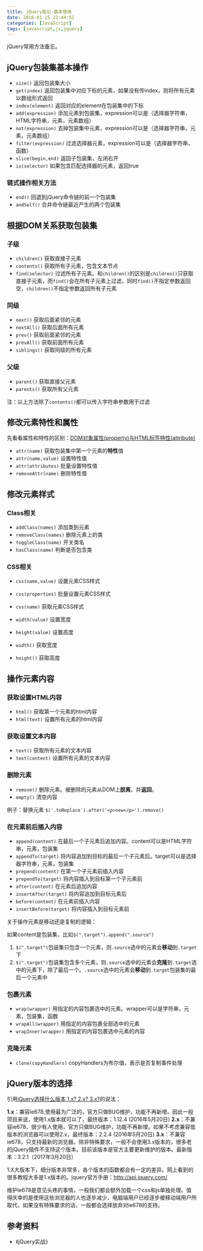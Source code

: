 ```yaml
---
title: jQuery笔记-基本使用
date: 2018-01-15 22:44:51
categories: [JavaScript]
tags: [javascript,js,jquery]
---
```


jQuery常用方法备忘。

<!-- more -->

## jQuery包装集基本操作
- `size()` 返回包装集大小
- `get(index)` 返回包装集中对应下标的元素，如果没有传index，则将所有元素以数组形式返回
- `index(element)` 返回对应的element在包装集中的下标
- `add(expression)` 添加元素到包装集，expression可以是（选择器字符串，HTML字符串，元素，元素数组）
- `not(expression)` 去掉包装集中元素，expression可以是（选择器字符串，元素，元素数组）
- `filter(expression)` 过滤选择器元素，expression可以是（选择器字符串，函数）
- `slice(begin,end)` 返回子包装集，左闭右开
- `is(selector)` 如果包含匹配选择器的元素，返回true

### 链式操作相关方法
- `end()` 回退到jQuery命令链的前一个包装集
- `andSelf()` 合并命令链最近产生的两个包装集

## 根据DOM关系获取包装集
### 子级
- `children()` 获取直接子元素
- `contents()` 获取所有子元素，包含文本节点 
- `find(selector)` 过滤所有子元素。和`children()`的区别是`children()`只获取直接子元素，而`find()`会在所有子元素上过滤，同时`find()`不指定参数返回空，`children()`不指定参数返回所有子元素

### 同级
- `next()` 获取后面紧邻的元素
- `nextAll()` 获取后面所有元素
- `prev()` 获取前面紧邻的元素
- `prevAll()` 获取前面所有元素
- `siblings()` 获取同级的所有元素

### 父级
- `parent()` 获取直接父元素
- `parents()` 获取所有父元素

注：以上方法除了`contents()`都可以传入字符串参数用于过滤

## 修改元素特性和属性

先看看属性和特性的区别：[DOM对象属性(property)与HTML标签特性(attribute)](http://blog.csdn.net/html5_/article/details/39156593)

- `attr(name)` 获取包装集中第一个元素的**特性**值
- `attr(name,value)` 设置特性值
- `attr(attributes)` 批量设置特性值
- `removeAttr(name)` 删除特性值

## 修改元素样式

### Class相关
- `addClass(names)` 添加类到元素
- `removeClass(names)` 删除元素上的类
- `toggleClass(name)` 开关类名
- `hasClass(name)` 判断是否包含类

### CSS相关
- `css(name,value)` 设置元素CSS样式
- `css(properties)` 批量设置元素CSS样式
- `css(name)` 获取元素CSS样式

- `width(value)` 设置宽度
- `height(value)` 设置高度
- `width()` 获取宽度
- `height()` 获取高度

## 操作元素内容

### 获取设置HTML内容
- `html()` 获取第一个元素的html内容
- `html(text)` 设置所有元素的html内容

### 获取设置文本内容
- `text()` 获取所有元素的文本内容
- `text(content)` 设置所有元素的文本内容

### 删除元素
- `remove()` 删除元素。被删除的元素从DOM上**脱离**，并**返回**。
- `empty()` 清空内容

例子：替换元素 `$('.toReplace').after('<p>new</p>').remove()`

### 在元素前后插入内容
- `append(content)` 在最后一个子元素后追加内容。content可以是HTML字符串，元素，包装集
- `appendTo(target)` 将内容追加到目标的最后一个子元素后。target可以是选择器字符串，元素，包装集
- `prepend(content)` 在第一个子元素前插入内容
- `prependTo(target)` 将内容插入到目标第一个子元素前
- `after(content)` 在元素后追加内容
- `insertAfter(target)` 将内容追加到目标元素后
- `before(content)` 在元素前插入内容
- `insertBefore(target)` 将内容插入到目标元素前

关于操作元素是移动还是复制的逻辑：

如果content是包装集，比如`$(".target").append(".source")`
1. `$(".target")`包装集只包含一个元素，则`.source`选中的元素会**移动**到`.target`下
2. `$(".target")`包装集包含多个元素，则`.source`选中的元素会**克隆**到`.target`选中的元素下，除了最后一个。`.source`选中的元素会**移动**到`.target`包装集的最后一个元素中

### 包裹元素
- `wrap(wrapper)` 用指定的内容包裹选中的元素。wrapper可以是字符串，元素，包装集，函数
- `wrapAll(wrapper)` 用指定的内容包裹全部选中的元素
- `wrapInner(wrapper)` 用指定的内容包裹选中元素的内容

### 克隆元素
- `clone(copyHandlers)` copyHandlers为布尔值，表示是否复制事件处理

## jQuery版本的选择

引用[jQuery选择什么版本 1.x? 2.x? 3.x?](https://www.cnblogs.com/osfipin/p/6211468.html)的说法：

**1.x**：兼容ie678,使用最为广泛的，官方只做BUG维护，功能不再新增。因此一般项目来说，使用1.x版本就可以了，最终版本：1.12.4 (2016年5月20日)
**2.x**：不兼容ie678，很少有人使用，官方只做BUG维护，功能不再新增。如果不考虑兼容低版本的浏览器可以使用2.x，最终版本：2.2.4 (2016年5月20日)
**3.x**：不兼容ie678，只支持最新的浏览器。除非特殊要求，一般不会使用3.x版本的，很多老的jQuery插件不支持这个版本。目前该版本是官方主要更新维护的版本。最新版本：3.2.1（2017年3月20日）

1.X大版本下，细分版本非常多，各个版本的函数都会有一定的差异。网上看到的很多教程大多是1.x版本的。jquery官方手册：http://api.jquery.com/

维护ie678是意见头疼的事情，一般我们都会额外加载一个css和js单独处理。值得庆幸的是使用这些浏览器的人也逐步减少，电脑端用户已经逐步被移动端用户所取代，如果没有特殊要求的话，一般都会选择放弃对ie678的支持。

## 参考资料
- 《jQuery实战》
